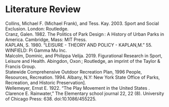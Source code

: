 # Literature Review
Collins, Michael F. (Michael Frank), and Tess. Kay. 2003. Sport and Social Exclusion. London: Routledge.
<br>
Cranz, Galen. 1982. The Politics of Park Design : A History of Urban Parks in America. Cambridge, Mass: MIT Press.
<br>
KAPLAN, S. 1980. “LEISURE - THEORY AND POLICY - KAPLAN,M.” 55. WINFIELD: Pi Gamma Mu Inc.
<br>
Malcolm, Dominic, and Philippa Velija. 2019. Figurational Research in Sport, Leisure and Health. Abingdon, Oxon ; Routledge, an imprint of the Taylor & Francis Group.
<br>
Statewide Comprehensive Outdoor Recreation Plan, 1996 People, Resources, Recreation. 1994. Albany, N.Y: New York State Office of Parks, Recreation, and Historic Preservation].
<br>
Wellemeyer, Ernst E. 1922. “The Play Movement in the United States . Clarence E. Rainwater,” The Elementary school journal 22, 22 (8). University of Chicago Press: 638. doi:10.1086/455225.
